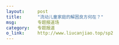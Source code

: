 ```yaml
---
layout:		post
title:		"流动儿童家庭的解困良方何在？"
msg:		专题报道场
category:	专题报道
o_link:		http://www.liucanjiao.top/sp2
---
```


